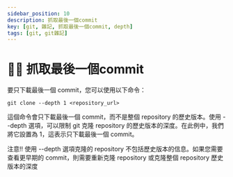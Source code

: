 ```yaml
---
sidebar_position: 10
description: 抓取最後一個commit
key: [git, 雜記, 抓取最後一個commit, depth]
tags: [git, git雜記]
---
```


# 👩‍💻 抓取最後一個commit

要只下載最後一個 commit，您可以使用以下命令：

```shell
git clone --depth 1 <repository_url>
```

這個命令會只下載最後一個 commit，而不是整個 repository 的歷史版本。使用 --depth 選項，可以限制 git 克隆 repository 的歷史版本的深度。在此例中，我們將它設置為 1，這表示只下載最後一個 commit。

注意!! 使用 --depth 選項克隆的 repository 不包括歷史版本的信息。如果您需要查看更早期的 commit，則需要重新克隆 repository 或克隆整個 repository 歷史版本的深度
